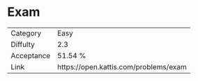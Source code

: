 # Exam

<table>
    <tr>
        <td>Category</td>
        <td>Easy</td>
    </tr>
    <tr>
        <td>Diffulty</td>
        <td>2.3</td>
    </tr>
    <tr>
        <td>Acceptance</td>
        <td>51.54 %</td>
    </tr>
    <tr>
        <td>Link</td>
        <td>https://open.kattis.com/problems/exam</td>
    </tr>
</table>